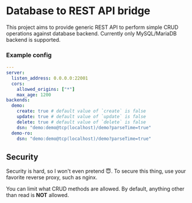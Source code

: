 # Database to REST API bridge

This project aims to provide generic REST API to perform simple CRUD operations against database backend.
Currently only MySQL/MariaDB backend is supported.

### Example config

```yaml
---
server:
  listen_address: 0.0.0.0:22001
  cors:
    allowed_origins: ["*"]
    max_age: 1200
backends:
  demo:
    create: true # default value of `create` is false
    update: true # default value of `update` is false
    delete: true # default value of `delete` is false
    dsn: "demo:demo@tcp(localhost)/demo?parseTime=true"
  demo-ro:
    dsn: "demo:demo@tcp(localhost)/demo?parseTime=true"

```

## Security

Security is hard, so I won't even pretend :innocent:.
To secure this thing, use your favorite reverse proxy, such as nginx.

You can limit what CRUD methods are allowed.
By default, anything other than read is **NOT** allowed.
